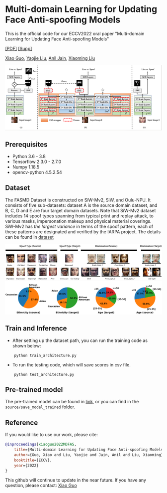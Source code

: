 # Multi-domain Learning for Updating Face Anti-spoofing Models
This is the official code for our ECCV2022 oral paper "Multi-domain Learning for Updating Face Anti-spoofing Models" 

[[PDF]](http://cvlab.cse.msu.edu/pdfs/guo_liu_jain_liu_eccv2022.pdf) [[Supp]](http://cvlab.cse.msu.edu/pdfs/guo_liu_jain_liu_eccv2022.pdf) 

[Xiao Guo](https://scholar.google.com/citations?user=Gkc-lAEAAAAJ&hl=en), [Yaojie Liu](https://yaojieliu.github.io/), [Anil Jain](https://www.cse.msu.edu/~jain/), [Xiaoming Liu](https://www.cse.msu.edu/~liuxm/index2.html)

<p align="center">
<img src="https://github.com/CHELSEA234/Multi-domain-learning-FAS/blob/main/figures/overall_architecture.jpg" alt="drawing" width="800"/>
</p>

## Prerequisites
- Python 3.6 - 3.8
- Tensorflow 2.3.0 - 2.7.0
- Numpy 1.18.5
- opencv-python 4.5.2.54

## Dataset
The FASMD Dataset is constructed on  SiW-Mv2, SiW, and Oulu-NPU. It consists of five sub-datasets: dataset A is the
source domain dataset, and B, C, D and E are four target domain datasets. Note that SiW-Mv2 dataset includes $14$ spoof types spanning from typical print and replay attack, to various masks, impersonation makeup and physical material coverings. SiW-Mv2 has *the largest variance* in terms of the spoof pattern, each of these patterns are designated and verified by the IARPA project. The details can be found in [dataset](https://github.com/CHELSEA234/Multi-domain-learning-FAS/tree/main/dataset)

<p align="center">
    <img src="https://github.com/CHELSEA234/Multi-domain-learning-FAS/blob/main/figures/Dataset_demo.png" alt="drawing" width="800"/>
    <img src="https://github.com/CHELSEA234/Multi-domain-learning-FAS/blob/main/figures/distribution.png" alt="drawing" width="800"/>
</p>

## Train and Inference
- After setting up the dataset path, you can run the training code as shown below:

```
    python train_architecture.py
```
- To run the testing code, which will save scores in csv file.
```
    python test_architecture.py
```

## Pre-trained model
The pre-trained model can be found in [link](https://drive.google.com/drive/folders/1CHIzOUyy3YvpDi-gP6nCIdOPHJWWxQQo?usp=sharing), or you can find in the `source/save_model_trained` folder.

## Reference
If you would like to use our work, please cite:
```Bibtex
@inproceedings{xiaoguo2022MDFAS,
    title={Multi-domain Learning for Updating Face Anti-spoofing Models},
    author={Guo, Xiao and Liu, Yaojie and Jain, Anil and Liu, Xiaoming},
    booktitle={ECCV},
    year={2022}
}
```
This github will continue to update in the near future. If you have any question, please contact: [Xiao Guo](guoxia11@msu.edu) 
